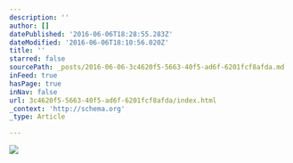 ```yaml
---
description: ''
author: []
datePublished: '2016-06-06T18:28:55.283Z'
dateModified: '2016-06-06T18:10:56.020Z'
title: ''
starred: false
sourcePath: _posts/2016-06-06-3c4620f5-5663-40f5-ad6f-6201fcf8afda.md
inFeed: true
hasPage: true
inNav: false
url: 3c4620f5-5663-40f5-ad6f-6201fcf8afda/index.html
_context: 'http://schema.org'
_type: Article

---
```

![](https://the-grid-user-content.s3-us-west-2.amazonaws.com/247950cf-0f42-4cca-b07a-75c829624532.gif)